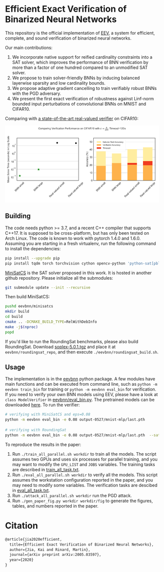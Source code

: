 # Efficient Exact Verification of Binarized Neural Networks

This repository is the official implementation of
[EEV](https://arxiv.org/abs/2005.03597), a system for efficient, complete, and
sound verification of binarized neural networks.

Our main contributions:

1. We incorporate native support for reified cardinality constraints into a SAT
   solver, which improves the performance of BNN verification by more than a
   factor of one hundred compared to an unmodified SAT solver.
2. We propose to train solver-friendly BNNs by inducing balanced
   layerwise sparsity and low cardinality bounds.
3. We propose adaptive gradient cancelling to train verifiably robust BNNs with
   the PGD adversary.
4. We present the first exact verification of robustness against Linf-norm
   bounded input perturbations of convolutional BNNs on MNIST and CIFAR10.

Comparing with [a state-of-the-art real-valued
verifier](https://github.com/MadryLab/relu_stable) on CIFAR10:

![comparison](img/fig-cmp-singledset.png)


## Building

The code needs python >= 3.7, and a recent C++ compiler that supports C++17. It
is supposed to be cross-platform, but has only been tested on Arch Linux. The
code is known to work with pytorch 1.4.0 and 1.6.0. Assuming you are starting in
a fresh virtualenv, run the following command to install the dependencies:
```sh
pip install --upgrade pip
pip install tqdm torch torchvision cython opencv-python 'python-sat[pblib,aiger]'
```

[MiniSatCS](https://github.com/jia-kai/minisatcs) is the SAT solver proposed in
this work. It is hosted in another github repository. Please initialize all the
submodules:
```sh
git submodule update --init --recursive
```

Then build MiniSatCS:
```sh
pushd eevbnn/minisatcs
mkdir build
cd build
cmake .. -DCMAKE_BUILD_TYPE=RelWithDebInfo
make -j$(nproc)
popd
```

If you'd like to run the RoundingSat benchmarks, please also build RoundingSat.
Download [soplex-5.0.1.tgz](https://soplex.zib.de/download.php?fname=soplex-5.0.1.tgz)
and place it at `eevbnn/roundingsat_repo`, and then execute
`./eevbnn/roundingsat_build.sh`.

## Usage

The implementation is in the [eevbnn](eevbnn) python package. A few modules have
main functions and can be executed from command line, such as `python -m eevbnn
train_bin` for training or `python -m eevbnn eval_bin` for verification. If you
need to verify your own BNN models using EEV, please have a look at `class
ModelVerifier` in [eevbnn/eval_bin.py](eevbnn/eval_bin.py).  The pretrained
models can be downloaded [here](https://www.dropbox.com/s/xfpiw7o3r841acr/output-0527.tar.xz?dl=0).
To run the verifier:
```sh
# verifying with MiniSatCS and eps=0.08
python -m eevbnn eval_bin -e 0.08 output-0527/mnist-mlp/last.pth

# verifying with RoundingSat
python -m eevbnn eval_bin -e 0.08 output-0527/mnist-mlp/last.pth  --sat roundingsat
```

To reproduce the results in the paper:

1. Run `./train_all_parallel.sh workdir` to train all the models. The script
   assumes two GPUs and uses six processes for parallel training, and you may
   want to modify the `GPU_LIST` and `JOBS` variables. The training tasks are
   described in [train_all_task.txt](train_all_task.txt).
2. Run `./eval_all_parallel.sh workdir` to verify all the models. This script
   assumes the workstation configuration reported in the paper, and you may need
   to modify some variables. The verification tasks are descibed in
   [eval_all_task.txt](eval_all_task.txt).
3. Run `./attack_all_parallel.sh workdir` run the PGD attack.
4. Run `./gen_paper_fig.py workdir workdir/fig` to generate the figures, tables,
   and numbers reported in the paper.


# Citation
```txt
@article{jia2020efficient,
  title={Efficient Exact Verification of Binarized Neural Networks},
  author={Jia, Kai and Rinard, Martin},
  journal={arXiv preprint arXiv:2005.03597},
  year={2020}
}
```
